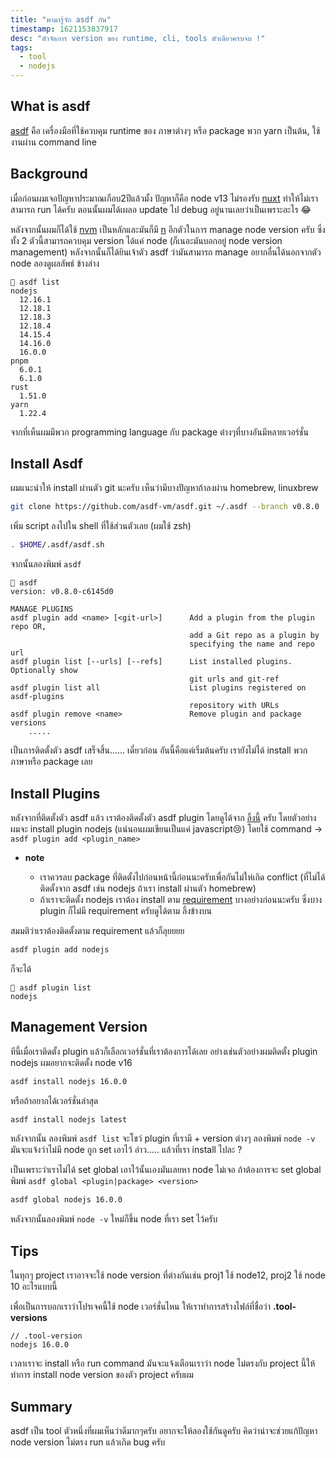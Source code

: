 ```yaml
---
title: "พามารู้จัก asdf กัน"
timestamp: 1621153837917
desc: "ตัวจัดการ version ของ runtime, cli, tools ตัวเดียวครบจบ !"
tags:
  - tool
  - nodejs
---
```


## What is asdf

[asdf](https://asdf-vm.com/#/) คือ เครื่องมือที่ใช้ควบคุม runtime ของ ภาษาต่างๆ หรือ package พวก yarn เป็นต้น, ใช้งานผ่าน command line

## Background

เมื่อก่อนผมเจอปัญหาประมาณเกือบ2ปีแล้วมั้ง ปัญหาก็คือ node v13 ไม่รองรับ [nuxt](https://nuxtjs.org/) ทำให้ไม่เราสามารถ run ได้ครับ ตอนนั้นผมได้เผลอ update ไป debug อยู่นานเลยว่าเป็นเพราะอะไร 😂

หลังจากนั้นผมก็ได้ใช้ [nvm](https://github.com/nvm-sh/nvm) เป็นหลักและมันก็มี [n](https://github.com/tj/n) อีกตัวในการ manage node version ครับ ซึ่งทั้ง 2 ตัวนี้สามารถควบคุม version ได้แค่ node (ก็เนอะมันบอกอยู่ node version management) หลังจากนั้นก็ได้ยินเจ้าตัว asdf ว่ามันสามารถ manage อยากอื่นได้นอกจากตัว node ลองดูผลลัพธ์ ข้างล่าง

```
🐖 asdf list
nodejs
  12.16.1
  12.18.1
  12.18.3
  12.18.4
  14.15.4
  14.16.0
  16.0.0
pnpm
  6.0.1
  6.1.0
rust
  1.51.0
yarn
  1.22.4
```

จากที่เห็นผมมีพวก programming language กับ package ต่างๆที่บางอันมีหลายเวอร์ชั่น

## Install Asdf

ผมแนะนำให้ install ผ่านตัว git นะครับ เห็นว่ามีบางปัญหาถ้าลงผ่าน homebrew, linuxbrew

```bash
git clone https://github.com/asdf-vm/asdf.git ~/.asdf --branch v0.8.0
```

เพิ่ม script ลงไปใน shell ที่ใช้ส่วนตัวเลย (ผมใช้ zsh)

```bash
. $HOME/.asdf/asdf.sh
```

จากนั้นลองพิมพ์ `asdf`

```
🐖 asdf
version: v0.8.0-c6145d0

MANAGE PLUGINS
asdf plugin add <name> [<git-url>]      Add a plugin from the plugin repo OR,
                                        add a Git repo as a plugin by
                                        specifying the name and repo url
asdf plugin list [--urls] [--refs]      List installed plugins. Optionally show
                                        git urls and git-ref
asdf plugin list all                    List plugins registered on asdf-plugins
                                        repository with URLs
asdf plugin remove <name>               Remove plugin and package versions
	.....
```

เป็นการติดตั้งตัว asdf เสร็จสิ้น...... เดี๋ยวก่อน อันนี้คือแค่เริ่มต้นครับ เรายังไม่ได้ install พวก ภาษาหรือ package เลย

## Install Plugins

หลังจากที่ติดตั้งตัว asdf แล้ว เราต้องติดตั้งตัว asdf plugin โดยดูได้จาก [ลิ้งนี้](https://asdf-vm.com/#/plugins-all) ครับ โดยตัวอย่างผมจะ install plugin nodejs (แน่นอนผมเขียนเป็นแค่ javascript😢)
โดยใช้ command -> `asdf plugin add <plugin_name>`

- **note**

  - เราควรลบ package ที่ติดตั้งไปก่อนหน้านี้ก่อนนะครับเพื่อกันไม่ให่เกิด conflict (ที่ไม่ได้ติดตั้งจาก asdf เช่น nodejs ถ้าเรา install ผ่านตัว homebrew)
  - ถ้าเราจะติดตั้ง nodejs เราต้อง install ตาม [requirement](https://github.com/asdf-vm/asdf-nodejs) บางอย่างก่อนนะครับ ซึ่งบาง plugin ก็ไม่มี requirement ครับดูได้ตาม ลิ้งข้างบน

สมมติว่าเราต้องติดตั้งตาม requirement แล้วก็ลุยยยย

```bash
asdf plugin add nodejs
```

ก็จะได้

```
🐖 asdf plugin list
nodejs
```

## Management Version

ทีนี้เมื่อเราติดตั้ง plugin แล้วก็เลือกเวอร์ชั่นที่เราต้องการได้เลย อย่างเช่นตัวอย่างผมติดตั้ง plugin nodejs ผมอยากจะติดตั้ง node v16

```bash
asdf install nodejs 16.0.0
```

หรือถ้าอยากได้เวอร์ชั่นล่าสุด

```bash
asdf install nodejs latest
```

หลังจากนั้น ลองพิมพ์ `asdf list` จะโชว์ plugin ที่เรามี + version ต่างๆ ลองพิมพ์ `node -v` มันจะแจ้งว่าไม่มี node ถูก set เอาไว้ อ่าว..... แล้วที่เรา install ไปละ ?

เป็นเพราะว่าเราไม่ได้ set global เอาไว้นั้นเองมันเลยหา node ไม่เจอ ถ้าต้องการจะ set global พิมพ์ `asdf global <plugin|package> <version>`

```bash
asdf global nodejs 16.0.0
```

หลังจากนั้นลองพิมพ์ `node -v` ใหม่ก็ขึ้น node ที่เรา set ไว้ครับ

## Tips

ในทุกๆ project เราอาจจะใช้ node version ที่ต่างกันเช่น proj1 ใช้ node12, proj2 ใช้ node 10 อะไรแบบนี้

เพื่อเป็นการบอกเราว่าโปรเจคนี้ใช้ node เวอร์ชั่นไหน ให้เราทำการสร้างไฟล์ที่ชื่อว่า **.tool-versions**

```
// .tool-version
nodejs 16.0.0
```

เวลาเราจะ install หรือ run command มันจะแจ้งเตือนเราว่า node ไม่ตรงกับ project นี้ให้ทำการ install node version ของตัว project ครับผม

## ​Summary

asdf เป็น tool ตัวหนึ่งที่ผมเห็นว่าดีมากๆครับ อยากจะให้ลองใช้กันดูครับ คิดว่าน่าจะช่วยแก้ปัญหา node version ไม่ตรง run แล้วเกิด bug ครับ
